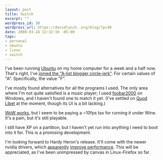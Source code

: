 ```yaml
--- 
layout: post
title: Switch
excerpt: ""
wordpress_id: 30
wordpress_url: https://davidlynch..org/blog/?p=30
date: 2008-03-24 12:32:19 -05:00
tags: 
- personal
- ubuntu
- linux
- switch
---
```

I've been running [Ubuntu](http://ubuntu.com) on my home computer for a week and a half now. That's right, I've [joined the "A-list blogger circle-jerk"](http://diveintomark.org/archives/2008/01/17/of-canaries-and-coal-mines). For certain values of "A". Specifically, the value "F".

I've mostly found alternatives for all the programs I used. The only area where I'm not quite satisfied is a music player; I used [foobar2000](http://foobar2000.org/) on Windows, and I haven't found one to match it yet. (I've settled on [Quod Libet](http://www.sacredchao.net/quodlibet) at the moment, though its UI is a bit lacking.)

[WoW works](http://wowwiki.com/Linux/Wine), but I seem to be paying a ~10fps tax for running it under Wine. It's a pain, but it's still playable.

I still have XP on a partition, but I haven't yet run into anything I need to boot into it for. This is a promising development.

I'm looking forward to Hardy Heron's release. It'll come with the newer nvidia drivers, which [apparently](http://ventnorsblog.blogspot.com/2008/03/magic-169.html) [improve performance](http://www.phoronix.com/scan.php?page=article&item=934&num=1). This will be appreciated, as I've been unimpressed by canvas in Linux-Firefox so far.
